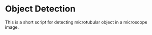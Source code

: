 # Object Detection

This is a short script for detecting microtubular object in a microscope image.
